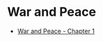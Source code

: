 <!DOCTYPE html>
<html>
<head>
  <title>War and Peace</title>
</head>
<body>
  <h1>War and Peace</h1>

  <ul>
    <li><a href="war_and_peace_01_01_tolstoy_64kb.html">War and Peace - Chapter 1</a></li>
    <!-- Add more audiobook chapters or links here -->
  </ul>
</body>
</html>
